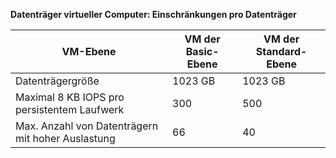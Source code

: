 **Datenträger virtueller Computer: Einschränkungen pro Datenträger**

 VM-Ebene | VM der Basic-Ebene | VM der Standard-Ebene
---|---|---
Datenträgergröße | 1023 GB | 1023 GB
Maximal 8 KB IOPS pro persistentem Laufwerk | 300 | 500
Max. Anzahl von Datenträgern mit hoher Auslastung | 66 | 40



